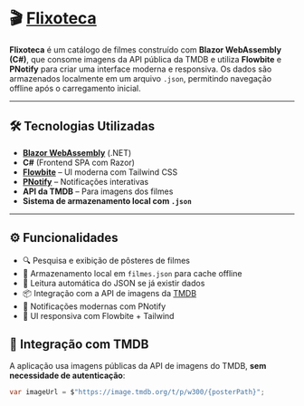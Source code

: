 # 🎬 **[Flixoteca](https://flixoteca.onrender.com/)** 

**Flixoteca** é um catálogo de filmes construído com **Blazor WebAssembly (C#)**, que consome imagens da API pública da TMDB e utiliza **Flowbite** e **PNotify** para criar uma interface moderna e responsiva. Os dados são armazenados localmente em um arquivo `.json`, permitindo navegação offline após o carregamento inicial.

---

## 🛠️ Tecnologias Utilizadas

- **[Blazor WebAssembly](https://dotnet.microsoft.com/en-us/apps/aspnet/web-apps/blazor)** (.NET)
- **C#** (Frontend SPA com Razor)
- **[Flowbite](https://flowbite.com/)** – UI moderna com Tailwind CSS
- **[PNotify](https://sciactive.com/pnotify/)** – Notificações interativas
- **API da TMDB** – Para imagens dos filmes
- **Sistema de armazenamento local com `.json`**

---

## ⚙️ Funcionalidades

- 🔍 Pesquisa e exibição de pôsteres de filmes
- 💾 Armazenamento local em `filmes.json` para cache offline
- 🧠 Leitura automática do JSON se já existir dados
- 📦 Integração com a API de imagens da [TMDB](https://image.tmdb.org/t/p/w300)
- 🔔 Notificações modernas com PNotify
- 🎨 UI responsiva com Flowbite + Tailwind

## 🔌 Integração com TMDB

A aplicação usa imagens públicas da API de imagens do TMDB, **sem necessidade de autenticação**:

```csharp
var imageUrl = $"https://image.tmdb.org/t/p/w300/{posterPath}";
